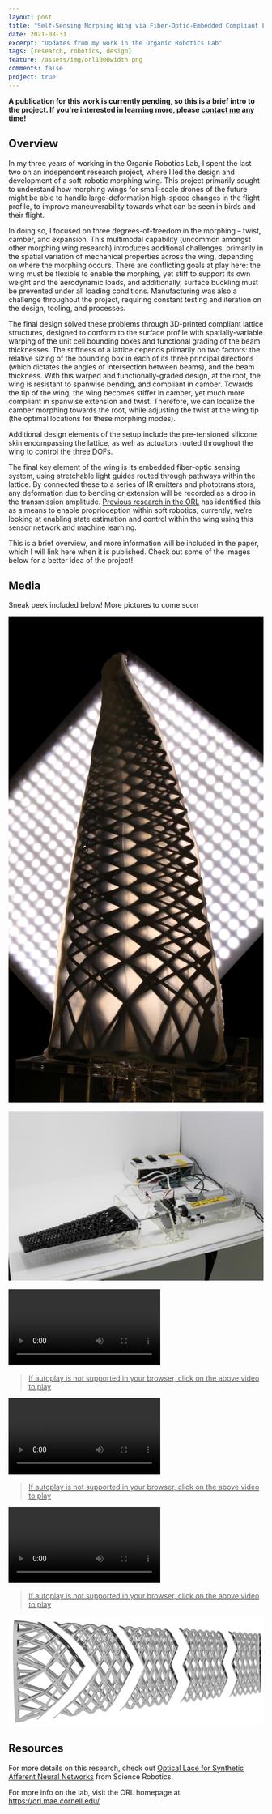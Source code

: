 ```yaml
---
layout: post
title: "Self-Sensing Morphing Wing via Fiber-Optic-Embedded Compliant Lattice Structures"
date: 2021-08-31
excerpt: "Updates from my work in the Organic Robotics Lab"
tags: [research, robotics, design]
feature: /assets/img/orl1000width.png
comments: false
project: true
---
```


**A publication for this work is currently pending, so this is a brief intro to the project. If you're interested in learning more, please <a href="mailto:danielpmorton@gmail.com?subject=ORL%20research%20interest">contact me</a> any time!**


## Overview

In my three years of working in the Organic Robotics Lab, I spent the last two on an independent research project, where I led the design and development of a soft-robotic morphing wing. This project primarily sought to understand how morphing wings for small-scale drones of the future might be able to handle large-deformation high-speed changes in the flight profile, to improve maneuverability towards what can be seen in birds and their flight. 

In doing so, I focused on three degrees-of-freedom in the morphing – twist, camber, and expansion. This multimodal capability (uncommon amongst other morphing wing research) introduces additional challenges, primarily in the spatial variation of mechanical properties across the wing, depending on where the morphing occurs. There are conflicting goals at play here: the wing must be flexible to enable the morphing, yet stiff to support its own weight and the aerodynamic loads, and additionally, surface buckling must be prevented under all loading conditions. Manufacturing was also a challenge throughout the project, requiring constant testing and iteration on the design, tooling, and processes. 

The final design solved these problems through 3D-printed compliant lattice structures, designed to conform to the surface profile with spatially-variable warping of the unit cell bounding boxes and functional grading of the beam thicknesses. The stiffness of a lattice depends primarily on two factors: the relative sizing of the bounding box in each of its three principal directions (which dictates the angles of intersection between beams), and the beam thickness. With this warped and functionally-graded design, at the root, the wing is resistant to spanwise bending, and compliant in camber. Towards the tip of the wing, the wing becomes stiffer in camber, yet much more compliant in spanwise extension and twist. Therefore, we can localize the camber morphing towards the root, while adjusting the twist at the wing tip (the optimal locations for these morphing modes). 

Additional design elements of the setup include the pre-tensioned silicone skin encompassing the lattice, as well as actuators routed throughout the wing to control the three DOFs. 

The final key element of the wing is its embedded fiber-optic sensing system, using stretchable light guides routed through pathways within the lattice. By connected these to a series of IR emitters and phototransistors, any deformation due to bending or extension will be recorded as a drop in the transmission amplitude. <a href="https://www.science.org/doi/full/10.1126/scirobotics.aau2489">Previous research in the ORL</a> has identified this as a means to enable proprioception within soft robotics; currently, we’re looking at enabling state estimation and control within the wing using this sensor network and machine learning. 

This is a brief overview, and more information will be included in the paper, which I will link here when it is published. Check out some of the images below for a better idea of the project!


## Media

Sneak peek included below! More pictures to come soon

<a href="/assets/img/orl/twistUp.jpg"><img src="/assets/img/orl/twistUp.jpg"></a>

<a href="/assets/img/orl/actuation.jpg"><img src="/assets/img/orl/actuation.jpg"></a>

<a href="/assets/img/orl/twistVid.mp4"><video autoplay source src="/assets/img/orl/twistVid.mp4" type="video/mp4" style="max-width: 100%; height: auto; width: auto;"></video>
> If autoplay is not supported in your browser, click on the above video to play

<a href="/assets/img/orl/camberVid.mp4"><video autoplay source src="/assets/img/orl/camberVid.mp4" type="video/mp4" style="max-width: 100%; height: auto; width: auto;"></video>
> If autoplay is not supported in your browser, click on the above video to play

<a href="/assets/img/orl/expandVid.mp4"><video autoplay source src="/assets/img/orl/expandVid.mp4" type="video/mp4" style="max-width: 100%; height: auto; width: auto;"></video>
> If autoplay is not supported in your browser, click on the above video to play

<a href="/assets/img/orl/parts.png"><img src="/assets/img/orl/parts.png"></a>

## Resources

For more details on this research, check out <a href="/pdfs/opticallace.pdf">Optical Lace for Synthetic Afferent Neural Networks</a> from Science Robotics.

For more info on the lab, visit the ORL homepage at <a href="https://orl.mae.cornell.edu/">https://orl.mae.cornell.edu/</a>


